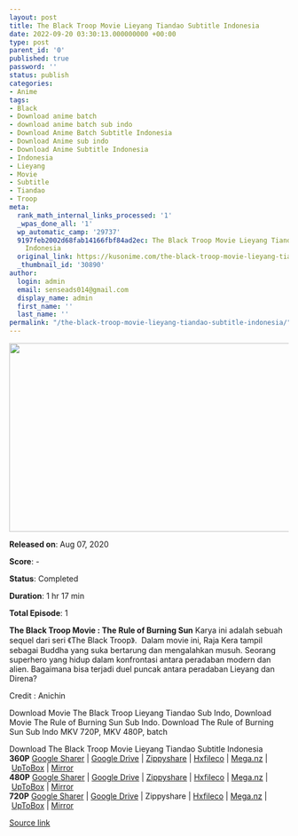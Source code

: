 ```yaml
---
layout: post
title: The Black Troop Movie Lieyang Tiandao Subtitle Indonesia
date: 2022-09-20 03:30:13.000000000 +00:00
type: post
parent_id: '0'
published: true
password: ''
status: publish
categories:
- Anime
tags:
- Black
- Download anime batch
- download anime batch sub indo
- Download Anime Batch Subtitle Indonesia
- Download Anime sub indo
- Download Anime Subtitle Indonesia
- Indonesia
- Lieyang
- Movie
- Subtitle
- Tiandao
- Troop
meta:
  rank_math_internal_links_processed: '1'
  _wpas_done_all: '1'
  wp_automatic_camp: '29737'
  9197feb2002d68fab14166fbf84ad2ec: The Black Troop Movie Lieyang Tiandao Subtitle
    Indonesia
  original_link: https://kusonime.com/the-black-troop-movie-lieyang-tiandao-subtitle-indonesia/
  _thumbnail_id: '30890'
author:
  login: admin
  email: senseads014@gmail.com
  display_name: admin
  first_name: ''
  last_name: ''
permalink: "/the-black-troop-movie-lieyang-tiandao-subtitle-indonesia/"
---
```

<p><img width="605" height="340" src="{{ site.baseurl }}/assets/2022/09/the-black-troop-movie-the-rule-of-burning-sun-605x340.jpg" class="attachment-thumb-large size-thumb-large wp-post-image" alt="" loading="lazy" title="The Black Troop Movie Lieyang Tiandao Subtitle Indonesia" srcset="https://kusonime.com/wp-content/uploads/2021/01/the-black-troop-movie-the-rule-of-burning-sun-605x340.jpg 605w, https://kusonime.com/wp-content/uploads/2021/01/the-black-troop-movie-the-rule-of-burning-sun-300x169.jpg 300w, https://kusonime.com/wp-content/uploads/2021/01/the-black-troop-movie-the-rule-of-burning-sun-768x432.jpg 768w, https://kusonime.com/wp-content/uploads/2021/01/the-black-troop-movie-the-rule-of-burning-sun-520x292.jpg 520w, https://kusonime.com/wp-content/uploads/2021/01/the-black-troop-movie-the-rule-of-burning-sun.jpg 1000w" sizes="(max-width: 605px) 100vw, 605px" />
<p><b>Released on</b>: Aug 07, 2020</p>
<p>
<p><b>Score</b>: -</p>
<p>
<p><b>Status</b>: Completed</p>
<p>
<p><b>Duration</b>: 1 hr 17 min</p>
<p>
<p><b>Total Episode</b>: 1</p>
<p>
<p><strong>The Black Troop Movie : The Rule of Burning Sun</strong> Karya ini adalah sebuah sequel dari seri 《The Black Troop》.  Dalam movie ini, Raja Kera tampil sebagai Buddha yang suka bertarung dan mengalahkan musuh. Seorang superhero yang hidup dalam konfrontasi antara peradaban modern dan alien. Bagaimana bisa terjadi duel puncak antara peradaban Lieyang dan Direna?</p>
<p>
<p>Credit : Anichin</p>
<p>
<p>Download Movie The Black Troop Lieyang Tiandao Sub Indo, Download Movie The Rule of Burning Sun Sub Indo. Download The Rule of Burning Sun Sub Indo MKV 720P, MKV 480P, batch</p>
<p>
<div class="smokeddl">
<div class="smokettl">Download The Black Troop Movie Lieyang Tiandao Subtitle Indonesia</div>
<div class="smokeurl"><strong>360P</strong> <a href="https://acefile.co/f/34478868/anichin360pthe_black_troop_movie_-_lieyang_tiandaokusonime-mp4" target="_blank" rel="noopener">Google Sharer</a> | <a href="https://drive.google.com/uc?export=download&amp;id=19PfafBAhUFOJ9KaJgl4_Cao9jhOMhPr1" target="_blank" rel="noopener">Google Drive</a> | <a href="https://www60.zippyshare.com/v/5YjND8j3/file.html" target="_blank" rel="noopener">Zippyshare</a> | <a href="https://hxfile.co/uc67cci7pdf8" target="_blank" rel="noopener">Hxfileco</a> | <a href="https://mega.nz/file/AUoTyCoK#FNke_4Hx9tcXYyq0_fOUBxxoEOwCAcAYLMPtxatQd_g" target="_blank" rel="noopener">Mega.nz</a> | <a href="https://uptobox.com/2kzbrdz4ethm" target="_blank" rel="noopener">UpToBox</a> | <a href="https://mirrorace.org/m/4orM0" target="_blank" rel="noopener">Mirror</a></div>
<div class="smokeurl"><strong>480P</strong> <a href="https://acefile.co/f/34478870/anichin480pthe_black_troop_movie_-_lieyang_tiandaokusonime-mp4" target="_blank" rel="noopener">Google Sharer</a> | <a href="https://drive.google.com/uc?export=download&amp;id=14S-OxM-hqYPaCw-Pm9zHbdx0DfBwg1JV" target="_blank" rel="noopener">Google Drive</a> | <a href="https://www56.zippyshare.com/v/oipwWOLo/file.html" target="_blank" rel="noopener">Zippyshare</a> | <a href="https://hxfile.co/ri5sse4lmpsc" target="_blank" rel="noopener">Hxfileco</a> | <a href="https://mega.nz/file/oIollYDT#zKojQm_hvC1bA2yvnA9RxRHDSoVn8AMPOUt6ToXWuqo" target="_blank" rel="noopener">Mega.nz</a> | <a href="https://uptobox.com/bu3htf5moxun" target="_blank" rel="noopener">UpToBox</a> | <a href="https://mirrorace.org/m/4orM1" target="_blank" rel="noopener">Mirror</a></div>
<div class="smokeurl"><strong>720P</strong> <a href="https://acefile.co/f/34478873/anichin720pthe_black_troop_movie_-_lieyang_tiandaokusonime-mp4" target="_blank" rel="noopener">Google Sharer</a> | <a href="https://drive.google.com/uc?export=download&amp;id=1uHdZAqg38qoxb_Km9sk8bjGk3xnjJeJu" target="_blank" rel="noopener">Google Drive</a> | Zippyshare | <a href="https://hxfile.co/mdqg69stn4dp" target="_blank" rel="noopener">Hxfileco</a> | <a href="https://mega.nz/file/hJonCSrQ#Mwyv0iSg8kQdMPIe1bxnT1Xz_4I_lnUuP-DAdJMo9Do" target="_blank" rel="noopener">Mega.nz</a> | <a href="https://uptobox.com/slbslaqf2fl5" target="_blank" rel="noopener">UpToBox</a> | <a href="https://mirrorace.org/m/3IujN" target="_blank" rel="noopener">Mirror</a></div>
</div>
<p><a href="https://kusonime.com/the-black-troop-movie-lieyang-tiandao-subtitle-indonesia/">Source link </a></p>
